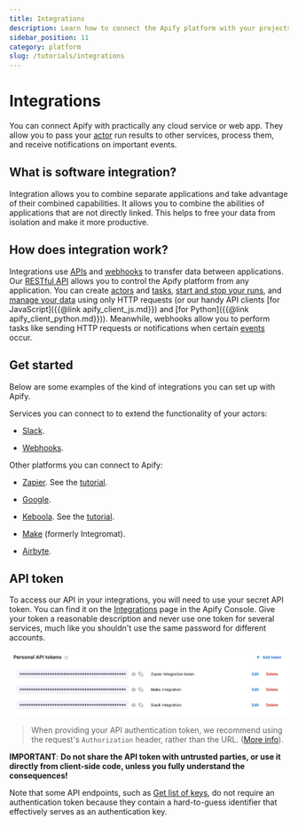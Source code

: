 ```yaml
---
title: Integrations
description: Learn how to connect the Apify platform with your projects. You can use our tools in cloud services like Zapier, Make (formerly Integromat), Keboola, and more.
sidebar_position: 11
category: platform
slug: /tutorials/integrations
---
```


# Integrations

You can connect Apify with practically any cloud service or web app. They allow you to pass your [actor](../../academy/getting_started/actors.md) run results to other services, process them, and receive notifications on important events.

## What is software integration?

Integration allows you to combine separate applications and take advantage of their combined capabilities. It allows you to combine the abilities of applications that are not directly linked. This helps to free your data from isolation and make it more productive.

## How does integration work?

Integrations use [APIs](https://www.smashingmagazine.com/2018/01/understanding-using-rest-api/) and [webhooks](./webhooks.md) to transfer data between applications.
Our [RESTful API](/api/v2#) allows you to control the Apify platform from any application.
You can create [actors](/api/v2#/reference/actors/actor-collection/create-actor) and [tasks](/api/v2#/reference/actor-tasks/task-collection/create-task),
[start and stop your runs](/api/v2#/reference/actor-tasks/run-task-synchronously/run-task-synchronously-(post)),
and [manage your data](/api/v2#/reference/datasets/item-collection/put-items) using only HTTP requests (or our handy API clients [for JavaScript]({{@link apify_client_js.md}}) and [for Python]({{@link apify_client_python.md}})).
Meanwhile, webhooks allow you to perform tasks like sending HTTP requests or notifications when certain [events](./webhooks/events.md) occur.

## Get started

Below are some examples of the kind of integrations you can set up with Apify.

Services you can connect to to extend the functionality of your actors:

- [Slack](https://help.apify.com/en/articles/6454058-apify-integration-for-slack).

- [Webhooks](./webhooks.md).

Other platforms you can connect to Apify:

- [Zapier](https://zapier.com/apps/apify/integrations). See the [tutorial](https://help.apify.com/en/articles/3034235-getting-started-with-apify-integration-for-zapier).

- [Google](https://help.apify.com/en/articles/2424053-google-integration).

- [Keboola](https://components.keboola.com/components/apify.apify). See the [tutorial](https://help.apify.com/en/articles/2003234-keboola-integration).

- [Make](https://www.make.com/en/integrations/apify) (formerly Integromat).

- [Airbyte](https://docs.airbyte.io/integrations/sources/apify-dataset).

## API token

To access our API in your integrations, you will need to use your secret API token. You can find it on the [Integrations](https://console.apify.com/account?tab=integrations) page in the Apify Console. Give your token a reasonable description and never use one token for several services, much like you shouldn't use the same password for different accounts.

![Integrations page in the Apify Console](./images/api-token.webp)

> When providing your API authentication token, we recommend using the request's `Authorization` header, rather than the URL. ([More info](#introduction/authentication)).

**IMPORTANT**: **Do not share the API token with untrusted parties, or use it directly from client-side code,
unless you fully understand the consequences!**

Note that some API endpoints, such as [Get list of keys](#reference/key-value-stores/key-collection/get-list-of-keys),
do not require an authentication token because they contain a hard-to-guess identifier that effectively serves as an authentication key.
